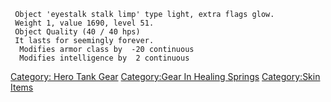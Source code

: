 ` Object 'eyestalk stalk limp' type light, extra flags glow.`  
` Weight 1, value 1690, level 51.`  
` Object Quality (40 / 40 hps)`  
` It lasts for seemingly forever.`  
`  Modifies armor class by  -20 continuous`  
`  Modifies intelligence by  2 continuous`

[Category: Hero Tank Gear](Category:_Hero_Tank_Gear "wikilink")
[Category:Gear In Healing
Springs](Category:Gear_In_Healing_Springs "wikilink") [Category:Skin
Items](Category:Skin_Items "wikilink")
